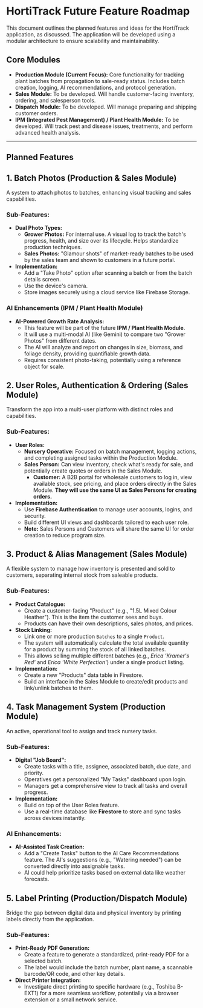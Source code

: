 # HortiTrack Future Feature Roadmap

This document outlines the planned features and ideas for the HortiTrack application, as discussed. The application will be developed using a modular architecture to ensure scalability and maintainability.

## Core Modules

*   **Production Module (Current Focus):** Core functionality for tracking plant batches from propagation to sale-ready status. Includes batch creation, logging, AI recommendations, and protocol generation.
*   **Sales Module:** To be developed. Will handle customer-facing inventory, ordering, and salesperson tools.
*   **Dispatch Module:** To be developed. Will manage preparing and shipping customer orders.
*   **IPM (Integrated Pest Management) / Plant Health Module:** To be developed. Will track pest and disease issues, treatments, and perform advanced health analysis.

---

## Planned Features

## 1. Batch Photos (Production & Sales Module)

A system to attach photos to batches, enhancing visual tracking and sales capabilities.

### Sub-Features:

*   **Dual Photo Types:**
    *   **Grower Photos:** For internal use. A visual log to track the batch's progress, health, and size over its lifecycle. Helps standardize production techniques.
    *   **Sales Photos:** "Glamour shots" of market-ready batches to be used by the sales team and shown to customers in a future portal.
*   **Implementation:**
    *   Add a "Take Photo" option after scanning a batch or from the batch details screen.
    *   Use the device's camera.
    *   Store images securely using a cloud service like Firebase Storage.

### AI Enhancements (IPM / Plant Health Module)

*   **AI-Powered Growth Rate Analysis:**
    *   This feature will be part of the future **IPM / Plant Health Module**.
    *   It will use a multi-modal AI (like Gemini) to compare two "Grower Photos" from different dates.
    *   The AI will analyze and report on changes in size, biomass, and foliage density, providing quantifiable growth data.
    *   Requires consistent photo-taking, potentially using a reference object for scale.

## 2. User Roles, Authentication & Ordering (Sales Module)

Transform the app into a multi-user platform with distinct roles and capabilities.

### Sub-Features:

*   **User Roles:**
    *   **Nursery Operative:** Focused on batch management, logging actions, and completing assigned tasks within the Production Module.
    *   **Sales Person:** Can view inventory, check what's ready for sale, and potentially create quotes or orders in the Sales Module.
        *   **Customer:** A B2B portal for wholesale customers to log in, view available stock, see pricing, and place orders directly in the Sales Module. **They will use the same UI as Sales Persons for creating orders.**
*   **Implementation:**
    *   Use **Firebase Authentication** to manage user accounts, logins, and security.
    *   Build different UI views and dashboards tailored to each user role.
    *   **Note:** Sales Persons and Customers will share the same UI for order creation to reduce program size.

## 3. Product & Alias Management (Sales Module)

A flexible system to manage how inventory is presented and sold to customers, separating internal stock from saleable products.

### Sub-Features:

*   **Product Catalogue:**
    *   Create a customer-facing "Product" (e.g., "1.5L Mixed Colour Heather"). This is the item the customer sees and buys.
    *   Products can have their own descriptions, sales photos, and prices.
*   **Stock Linking:**
    *   Link one or more production `Batches` to a single `Product`.
    *   The system will automatically calculate the total available quantity for a product by summing the stock of all linked batches.
    *   This allows selling multiple different batches (e.g., *Erica 'Kramer's Red'* and *Erica 'White Perfection'*) under a single product listing.
*   **Implementation:**
    *   Create a new "Products" data table in Firestore.
    *   Build an interface in the Sales Module to create/edit products and link/unlink batches to them.

## 4. Task Management System (Production Module)

An active, operational tool to assign and track nursery tasks.

### Sub-Features:

*   **Digital "Job Board":**
    *   Create tasks with a title, assignee, associated batch, due date, and priority.
    *   Operatives get a personalized "My Tasks" dashboard upon login.
    *   Managers get a comprehensive view to track all tasks and overall progress.
*   **Implementation:**
    *   Build on top of the User Roles feature.
    *   Use a real-time database like **Firestore** to store and sync tasks across devices instantly.

### AI Enhancements:

*   **AI-Assisted Task Creation:**
    *   Add a "Create Tasks" button to the AI Care Recommendations feature. The AI's suggestions (e.g., "Watering needed") can be converted directly into assignable tasks.
    *   AI could help prioritize tasks based on external data like weather forecasts.

## 5. Label Printing (Production/Dispatch Module)

Bridge the gap between digital data and physical inventory by printing labels directly from the application.

### Sub-Features:

*   **Print-Ready PDF Generation:**
    *   Create a feature to generate a standardized, print-ready PDF for a selected batch.
    *   The label would include the batch number, plant name, a scannable barcode/QR code, and other key details.
*   **Direct Printer Integration:**
    *   Investigate direct printing to specific hardware (e.g., Toshiba B-EXT1) for a more seamless workflow, potentially via a browser extension or a small network service.
